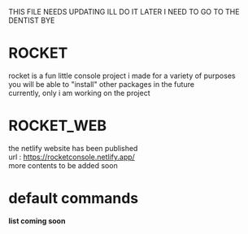 THIS FILE NEEDS UPDATING ILL DO IT LATER I NEED TO GO TO THE DENTIST BYE

# ROCKET
 rocket is a fun little console project i made for a variety of purposes <br />
 you will be able to "install" other packages in the future <br />
 currently, only i am working on the project

# ROCKET_WEB
 the netlify website has been published <br />
 url :  https://rocketconsole.netlify.app/ <br />
 more contents to be added soon

# default commands
 **list coming soon**


